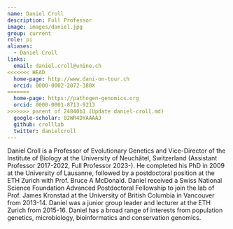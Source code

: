 ```yaml
---
name: Daniel Croll
description: Full Professor
image: images/daniel.jpg
group: current
role: pi
aliases:
  - Daniel Croll
links:
  email: daniel.croll@unine.ch
<<<<<<< HEAD
  home-page: http://www.dani-on-tour.ch
  orcid: 0000-0002-2072-380X
=======
  home-page: https://pathogen-genomics.org
  orcid: 0000-0001-8713-9213
>>>>>>> parent of 24840b1 (Update daniel-croll.md)
  google-scholar: 82WR4DYAAAAJ
  github: crolllab
  twitter: danielcroll
---
```


Daniel Croll is a Professor of Evolutionary Genetics and Vice-Director of the Institute of Biology at the University of Neuchâtel, Switzerland (Assistant Professor 2017-2022, Full Professor 2023-). He completed his PhD in 2009 at the University of Lausanne, followed by a postdoctoral position at the ETH Zurich with Prof. Bruce A McDonald. Daniel received a Swiss National Science Foundation Advanced Postdoctoral Fellowship to join the lab of Prof. James Kronstad at the University of British Columbia in Vancouver from 2013-14. Daniel was a junior group leader and lecturer at the ETH Zurich from 2015-16. Daniel has a broad range of interests from population genetics, microbiology, bioinformatics and conservation genomics.
